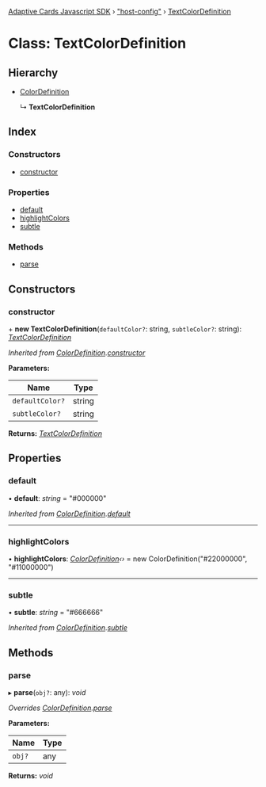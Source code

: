 [Adaptive Cards Javascript SDK](../README.md) › ["host-config"](../modules/_host_config_.md) › [TextColorDefinition](_host_config_.textcolordefinition.md)

# Class: TextColorDefinition

## Hierarchy

* [ColorDefinition](_host_config_.colordefinition.md)

  ↳ **TextColorDefinition**

## Index

### Constructors

* [constructor](_host_config_.textcolordefinition.md#constructor)

### Properties

* [default](_host_config_.textcolordefinition.md#default)
* [highlightColors](_host_config_.textcolordefinition.md#highlightcolors)
* [subtle](_host_config_.textcolordefinition.md#subtle)

### Methods

* [parse](_host_config_.textcolordefinition.md#parse)

## Constructors

###  constructor

\+ **new TextColorDefinition**(`defaultColor?`: string, `subtleColor?`: string): *[TextColorDefinition](_host_config_.textcolordefinition.md)*

*Inherited from [ColorDefinition](_host_config_.colordefinition.md).[constructor](_host_config_.colordefinition.md#constructor)*

**Parameters:**

Name | Type |
------ | ------ |
`defaultColor?` | string |
`subtleColor?` | string |

**Returns:** *[TextColorDefinition](_host_config_.textcolordefinition.md)*

## Properties

###  default

• **default**: *string* = "#000000"

*Inherited from [ColorDefinition](_host_config_.colordefinition.md).[default](_host_config_.colordefinition.md#default)*

___

###  highlightColors

• **highlightColors**: *[ColorDefinition](_host_config_.colordefinition.md)‹›* = new ColorDefinition("#22000000", "#11000000")

___

###  subtle

• **subtle**: *string* = "#666666"

*Inherited from [ColorDefinition](_host_config_.colordefinition.md).[subtle](_host_config_.colordefinition.md#subtle)*

## Methods

###  parse

▸ **parse**(`obj?`: any): *void*

*Overrides [ColorDefinition](_host_config_.colordefinition.md).[parse](_host_config_.colordefinition.md#parse)*

**Parameters:**

Name | Type |
------ | ------ |
`obj?` | any |

**Returns:** *void*
